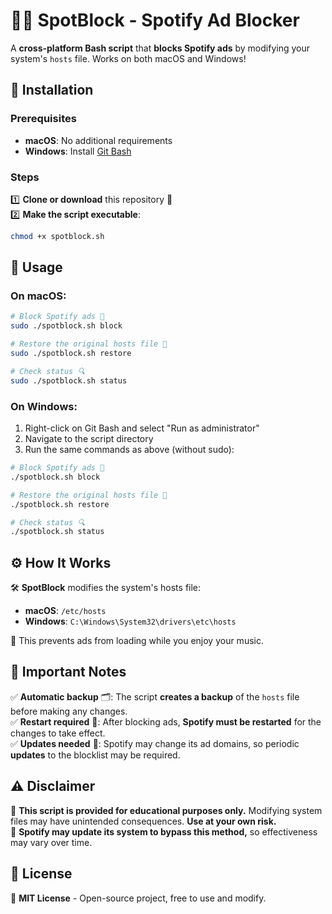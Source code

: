 # 🚫🎵 SpotBlock - Spotify Ad Blocker  

A **cross-platform Bash script** that **blocks Spotify ads** by modifying your system's `hosts` file. Works on both macOS and Windows!

## 🔧 Installation  

### Prerequisites
- **macOS**: No additional requirements
- **Windows**: Install [Git Bash](https://git-scm.com/download/win)

### Steps
1️⃣ **Clone or download** this repository 📂  
2️⃣ **Make the script executable**:  
   ```bash
   chmod +x spotblock.sh
   ```

## 🚀 Usage  

### On macOS:
```bash
# Block Spotify ads 🚫
sudo ./spotblock.sh block  

# Restore the original hosts file 🔄
sudo ./spotblock.sh restore  

# Check status 🔍
sudo ./spotblock.sh status  
```

### On Windows:
1. Right-click on Git Bash and select "Run as administrator"
2. Navigate to the script directory
3. Run the same commands as above (without sudo):
```bash
# Block Spotify ads 🚫
./spotblock.sh block  

# Restore the original hosts file 🔄
./spotblock.sh restore  

# Check status 🔍
./spotblock.sh status  
```

## ⚙️ How It Works  

🛠️ **SpotBlock** modifies the system's hosts file:
- **macOS**: `/etc/hosts`
- **Windows**: `C:\Windows\System32\drivers\etc\hosts`

🚫 This prevents ads from loading while you enjoy your music.  

## 🔴 Important Notes  

✅ **Automatic backup** 🗂️: The script **creates a backup** of the `hosts` file before making any changes.  
✅ **Restart required** 🔄: After blocking ads, **Spotify must be restarted** for the changes to take effect.  
✅ **Updates needed** 🔄: Spotify may change its ad domains, so periodic **updates** to the blocklist may be required.  

## ⚠️ Disclaimer  

📢 **This script is provided for educational purposes only.** Modifying system files may have unintended consequences. **Use at your own risk.**  
📡 **Spotify may update its system to bypass this method,** so effectiveness may vary over time.  

## 📜 License  

📝 **MIT License** - Open-source project, free to use and modify.  